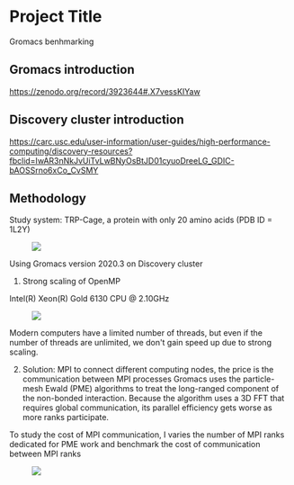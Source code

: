 # Project Title

Gromacs benhmarking

## Gromacs introduction
https://zenodo.org/record/3923644#.X7vessKIYaw

## Discovery cluster introduction
https://carc.usc.edu/user-information/user-guides/high-performance-computing/discovery-resources?fbclid=IwAR3nNkJvUiTvLwBNyOsBtJD01cyuoDreeLG_GDIC-bAOSSrno6xCo_CvSMY

## Methodology
Study system: TRP-Cage, a protein with only 20 amino acids (PDB ID = 1L2Y)
<figure>
  <img src="https://github.com/hoatrinhusc/Gromacs-benchmark/blob/main/trp_vmd.png"/>
</figure>

Using Gromacs version 2020.3 on Discovery cluster

1. Strong scaling of OpenMP

Intel(R) Xeon(R) Gold 6130 CPU @ 2.10GHz
<figure>
  <img src="https://github.com/hoatrinhusc/Gromacs-benchmark/blob/main/1MPI-OpenMP.png"/>
</figure>

Modern computers have a limited number of threads, but even if the number of threads are unlimited, we don't gain speed up due to strong scaling.

2. Solution: MPI to connect different computing nodes, the price is the communication between MPI processes
Gromacs uses the particle-mesh Ewald (PME) algorithms to treat the long-ranged component of the non-bonded interaction. Because the algorithm uses a 3D FFT that requires global communication, its parallel efficiency gets worse as more ranks participate. 

To study the cost of MPI communication, I varies the number of MPI ranks dedicated for PME work and benchmark the cost of communication between MPI ranks
<figure>
  <img src="https://github.com/hoatrinhusc/Gromacs-benchmark/blob/main/MPI_PME.png"/>
</figure>



